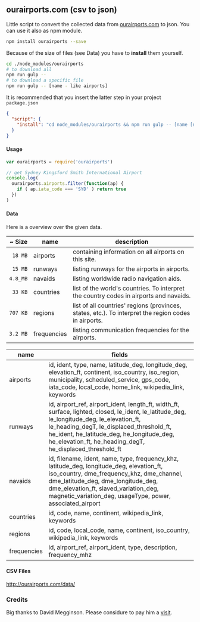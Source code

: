## ourairports.com (csv to json)
Little script to convert the collected data from [ourairports.com](ourairports.com) to json.
You can use it also as npm module.

```bash
npm install ourairports --save
```
Because of the size of files (see Data) you have to __install__ them yourself.
```bash
cd ./node_modules/ourairports
# to download all
npm run gulp --
# to download a specific file
npm run gulp -- [name - like airports]
```
It is recommended that you insert the latter step in your project `package.json`
```json
{
  "script": {
    "install": "cd node_modules/ourairports && npm run gulp -- [name [name [...]]]"
  }
}
```

#### Usage
```js
var ourairports = require('ourairports')

// get Sydney Kingsford Smith International Airport
console.log(
  ourairports.airports.filter(function(ap) {
    if ( ap.iata_code === 'SYD' ) return true
  })
)
```

#### Data
Here is a overview over the given data.

| ~ Size   | name        | description |
| ------:  | ----        | ----------- |
| `18 MB`  | airports    | containing information on all airports on this site. |
| `15 MB`  | runways     | listing runways for the airports in airports. |
| `4.8_MB` | navaids     | listing worldwide radio navigation aids. |
| `33 KB`  | countries   | list of the world's countries. To interpret the country codes in airports and navaids. |
| `707 KB` | regions     | list of all countries' regions (provinces, states, etc.). To interpret the region codes in airports. |
| `3.2 MB` | frequencies | listing communication frequencies for the airports. |

| name        | fields |
| ----        | ------ |
| airports    | id, ident, type, name, latitude_deg, longitude_deg, elevation_ft, continent, iso_country, iso_region, municipality, scheduled_service, gps_code, iata_code, local_code, home_link, wikipedia_link, keywords |
| runways     | id, airport_ref, airport_ident, length_ft, width_ft, surface, lighted, closed, le_ident, le_latitude_deg, le_longitude_deg, le_elevation_ft, le_heading_degT, le_displaced_threshold_ft, he_ident, he_latitude_deg, he_longitude_deg, he_elevation_ft, he_heading_degT, he_displaced_threshold_ft |
| navaids     | id, filename, ident, name, type, frequency_khz, latitude_deg, longitude_deg, elevation_ft, iso_country, dme_frequency_khz, dme_channel, dme_latitude_deg, dme_longitude_deg, dme_elevation_ft, slaved_variation_deg, magnetic_variation_deg, usageType, power, associated_airport |
| countries   | id, code, name, continent, wikipedia_link, keywords |
| regions     | id, code, local_code, name, continent, iso_country, wikipedia_link, keywords |
| frequencies | id, airport_ref, airport_ident, type, description, frequency_mhz |

#### CSV Files
http://ourairports.com/data/

### Credits
Big thanks to David Megginson.
Please considure to pay him a [visit](http://ourairports.com/about.html#credits).
